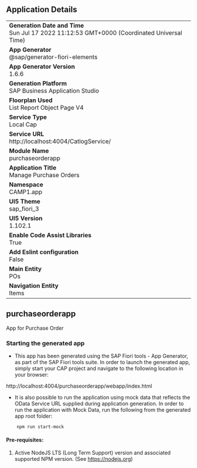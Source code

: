 ## Application Details
|               |
| ------------- |
|**Generation Date and Time**<br>Sun Jul 17 2022 11:12:53 GMT+0000 (Coordinated Universal Time)|
|**App Generator**<br>@sap/generator-fiori-elements|
|**App Generator Version**<br>1.6.6|
|**Generation Platform**<br>SAP Business Application Studio|
|**Floorplan Used**<br>List Report Object Page V4|
|**Service Type**<br>Local Cap|
|**Service URL**<br>http://localhost:4004/CatlogService/
|**Module Name**<br>purchaseorderapp|
|**Application Title**<br>Manage Purchase Orders|
|**Namespace**<br>CAMP1.app|
|**UI5 Theme**<br>sap_fiori_3|
|**UI5 Version**<br>1.102.1|
|**Enable Code Assist Libraries**<br>True|
|**Add Eslint configuration**<br>False|
|**Main Entity**<br>POs|
|**Navigation Entity**<br>Items|

## purchaseorderapp

App for Purchase Order

### Starting the generated app

-   This app has been generated using the SAP Fiori tools - App Generator, as part of the SAP Fiori tools suite.  In order to launch the generated app, simply start your CAP project and navigate to the following location in your browser:

http://localhost:4004/purchaseorderapp/webapp/index.html

- It is also possible to run the application using mock data that reflects the OData Service URL supplied during application generation.  In order to run the application with Mock Data, run the following from the generated app root folder:

```
    npm run start-mock
```

#### Pre-requisites:

1. Active NodeJS LTS (Long Term Support) version and associated supported NPM version.  (See https://nodejs.org)


